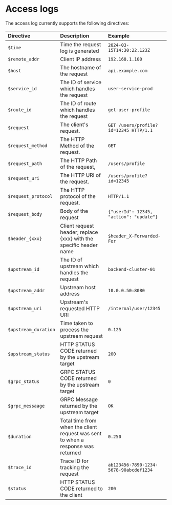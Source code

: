 # Access logs

The access log currently supports the following directives:

| Directive            | Description                                                                      | Example                                 |
| :------------------- | :------------------------------------------------------------------------------- | :-------------------------------------- |
| `$time`              | Time the request log is generated                                                | `2024-03-15T14:30:22.123Z`              |
| `$remote_addr`       | Client IP address                                                                | `192.168.1.100`                         |
| `$host`              | The hostname of the request                                                      | `api.example.com`                       |
| `$service_id`        | The ID of service which handles the request                                      | `user-service-prod`                     |
| `$route_id`          | The ID of route which handles the request                                        | `get-user-profile`                      |
| `$request`           | The client's request.                                                            | `GET /users/profile?id=12345 HTTP/1.1`  |
| `$request_method`    | The HTTP Method of the request.                                                  | `GET`                                   |
| `$request_path`      | The HTTP Path of the request,                                                    | `/users/profile`                        |
| `$request_uri`       | The HTTP URI of the request.                                                     | `/users/profile?id=12345`               |
| `$request_protocol`  | The HTTP protocol of the request.                                                | `HTTP/1.1`                              |
| `$request_body`      | Body of the request                                                              | `{"userId": 12345, "action": "update"}` |
| `$header_{xxx}`      | Client request header; replace {xxx} with the specific header name               | `$header_X-Forwarded-For`               |
| `$upstream_id`       | The ID of upstream which handles the request                                     | `backend-cluster-01`                    |
| `$upstream_addr`     | Upstream host address                                                            | `10.0.0.50:8080`                        |
| `$upstream_uri`      | Upstream's requested HTTP URI                                                    | `/internal/user/12345`                  |
| `$upstream_duration` | Time taken to process the upstream request                                       | `0.125`                                 |
| `$upstream_status`   | HTTP STATUS CODE returned by the upstream target                                 | `200`                                   |
| `$grpc_status`       | GRPC STATUS CODE returned by the upstream target                                 | `0`                                     |
| `$grpc_messaage`     | GRPC Message returned by the upstream target                                     | `OK`                                    |
| `$duration`          | Total time from when the client request was sent to when a response was returned | `0.250`                                 |
| `$trace_id`          | Trace ID for tracking the request                                                | `ab123456-7890-1234-5678-90abcdef1234`  |
| `$status`            | HTTP STATUS CODE returned to the client                                          | `200`                                   |